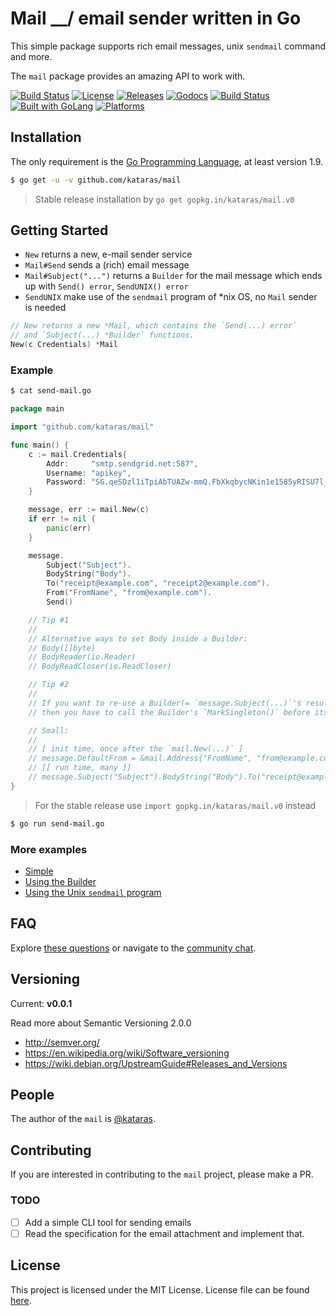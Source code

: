 # Mail __/ email sender written in Go

This simple package supports rich email messages, unix `sendmail` command and more.

The `mail` package provides an amazing API to work with.

<a href="https://travis-ci.org/kataras/mail"><img src="https://img.shields.io/travis/kataras/mail.svg?style=flat-square" alt="Build Status"></a>
<a href="https://github.com/kataras/mail/blob/master/LICENSE"><img src="https://img.shields.io/badge/%20license-MIT%20%20License%20-E91E63.svg?style=flat-square" alt="License"></a>
<a href="https://github.com/kataras/mail/releases"><img src="https://img.shields.io/badge/%20release%20-%20v0.0.1-blue.svg?style=flat-square" alt="Releases"></a>
<a href="https://godoc.org/github.com/kataras/mail"><img src="https://img.shields.io/badge/%20docs-reference-5272B4.svg?style=flat-square" alt="Godocs"></a>
<a href="https://kataras.rocket.chat/channel/mail"><img src="https://img.shields.io/badge/%20community-chat-00BCD4.svg?style=flat-square" alt="Build Status"></a>
<a href="https://golang.org"><img src="https://img.shields.io/badge/powered_by-Go-3362c2.svg?style=flat-square" alt="Built with GoLang"></a>
<a href="#"><img src="https://img.shields.io/badge/platform-Any--OS-yellow.svg?style=flat-square" alt="Platforms"></a>

## Installation

The only requirement is the [Go Programming Language](https://golang.org/dl),  at least version 1.9.

```bash
$ go get -u -v github.com/kataras/mail
```

> Stable release installation by `go get gopkg.in/kataras/mail.v0`

## Getting Started

- `New` returns a new, e-mail sender service
- `Mail#Send` sends a (rich) email message
- `Mail#Subject("...")` returns a `Builder` for the mail message which ends up with `Send() error`, `SendUNIX() error`
- `SendUNIX` make use of the `sendmail` program of *nix OS, no `Mail` sender is needed

```go
// New returns a new *Mail, which contains the `Send(...) error`
// and `Subject(...) *Builder` functions.
New(c Credentials) *Mail
```

### Example

```sh
$ cat send-mail.go
```

```go
package main

import "github.com/kataras/mail"

func main() {
    c := mail.Credentials{
        Addr:     "smtp.sendgrid.net:587",
        Username: "apikey",
        Password: "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",
    }

    message, err := mail.New(c)
    if err != nil {
        panic(err)
    }

    message.
        Subject("Subject").
        BodyString("Body").
        To("receipt@example.com", "receipt2@example.com").
        From("FromName", "from@example.com").
        Send()

    // Tip #1
    //
    // Alternative ways to set Body inside a Builder:
    // Body([]byte)
    // BodyReader(io.Reader)
    // BodyReadCloser(io.ReadCloser)

    // Tip #2
    //
    // If you want to re-use a Builder(= `message.Subject(...)`'s result) after the `Send`
    // then you have to call the Builder's `MarkSingleton()` before its `Send` execution.

    // Small:
    //
    // [ init time, once after the `mail.New(...)` ]
    // message.DefaultFrom = &mail.Address{"FromName", "from@example.com"}
    // [[ run time, many ]]
    // message.Subject("Subject").BodyString("Body").To("receipt@example.com").Send()
}
```

> For the stable release use `import gopkg.in/kataras/mail.v0` instead

```sh
$ go run send-mail.go
```

### More examples

- [Simple](_examples/simple/main.go)
- [Using the Builder](_examples/builder/main.go)
- [Using the Unix `sendmail` program](_examples/unix/main.go)

## FAQ

Explore [these questions](https://github.com/kataras/mail/issues?mail=label%3Aquestion) or navigate to the [community chat](https://kataras.rocket.chat/channel/mail).

## Versioning

Current: **v0.0.1**

Read more about Semantic Versioning 2.0.0

 - http://semver.org/
 - https://en.wikipedia.org/wiki/Software_versioning
 - https://wiki.debian.org/UpstreamGuide#Releases_and_Versions

## People

The author of the `mail` is [@kataras](https://github.com/kataras).

## Contributing

If you are interested in contributing to the `mail` project, please make a PR.

### TODO

- [ ] Add a simple CLI tool for sending emails
- [ ] Read the specification for the email attachment and implement that.

## License

This project is licensed under the MIT License. License file can be found [here](LICENSE).
